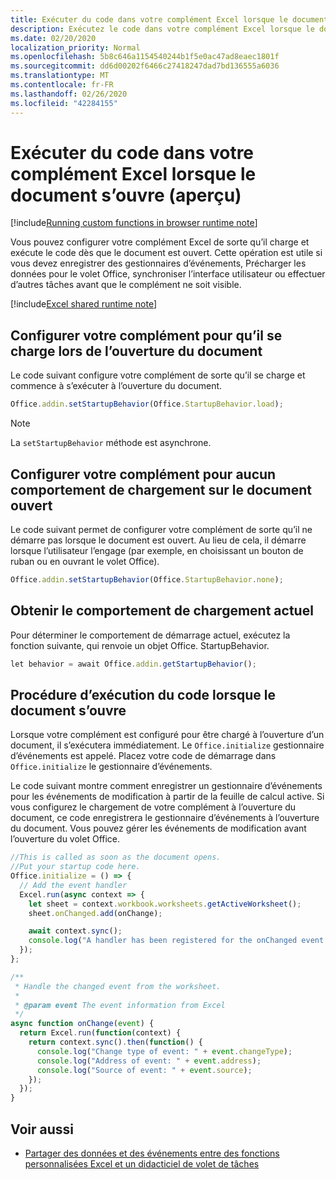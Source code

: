 ```yaml
---
title: Exécuter du code dans votre complément Excel lorsque le document s’ouvre (aperçu)
description: Exécutez le code dans votre complément Excel lorsque le document s’ouvre.
ms.date: 02/20/2020
localization_priority: Normal
ms.openlocfilehash: 5b8c646a1154540244b1f5e0ac47ad8eaec1801f
ms.sourcegitcommit: dd6d00202f6466c27418247dad7bd136555a6036
ms.translationtype: MT
ms.contentlocale: fr-FR
ms.lasthandoff: 02/26/2020
ms.locfileid: "42284155"
---
```

# <a name="run-code-in-your-excel-add-in-when-the-document-opens-preview"></a>Exécuter du code dans votre complément Excel lorsque le document s’ouvre (aperçu)

[!include[Running custom functions in browser runtime note](../includes/excel-shared-runtime-preview-note.md)]

Vous pouvez configurer votre complément Excel de sorte qu’il charge et exécute le code dès que le document est ouvert. Cette opération est utile si vous devez enregistrer des gestionnaires d’événements, Précharger les données pour le volet Office, synchroniser l’interface utilisateur ou effectuer d’autres tâches avant que le complément ne soit visible.

[!include[Excel shared runtime note](../includes/note-requires-shared-runtime.md)]

## <a name="configure-your-add-in-to-load-when-the-document-opens"></a>Configurer votre complément pour qu’il se charge lors de l’ouverture du document

Le code suivant configure votre complément de sorte qu’il se charge et commence à s’exécuter à l’ouverture du document.

```JavaScript
Office.addin.setStartupBehavior(Office.StartupBehavior.load);
```

> [!NOTE]
> La `setStartupBehavior` méthode est asynchrone.

## <a name="configure-your-add-in-for-no-load-behavior-on-document-open"></a>Configurer votre complément pour aucun comportement de chargement sur le document ouvert

Le code suivant permet de configurer votre complément de sorte qu’il ne démarre pas lorsque le document est ouvert. Au lieu de cela, il démarre lorsque l’utilisateur l’engage (par exemple, en choisissant un bouton de ruban ou en ouvrant le volet Office).

```JavaScript
Office.addin.setStartupBehavior(Office.StartupBehavior.none);
```

## <a name="get-the-current-load-behavior"></a>Obtenir le comportement de chargement actuel

Pour déterminer le comportement de démarrage actuel, exécutez la fonction suivante, qui renvoie un objet Office. StartupBehavior.

```JavaScript
let behavior = await Office.addin.getStartupBehavior();
```

## <a name="how-to-run-code-when-the-document-opens"></a>Procédure d’exécution du code lorsque le document s’ouvre

Lorsque votre complément est configuré pour être chargé à l’ouverture d’un document, il s’exécutera immédiatement. Le `Office.initialize` gestionnaire d’événements est appelé. Placez votre code de démarrage dans `Office.initialize` le gestionnaire d’événements.

Le code suivant montre comment enregistrer un gestionnaire d’événements pour les événements de modification à partir de la feuille de calcul active. Si vous configurez le chargement de votre complément à l’ouverture du document, ce code enregistrera le gestionnaire d’événements à l’ouverture du document. Vous pouvez gérer les événements de modification avant l’ouverture du volet Office.


```JavaScript
//This is called as soon as the document opens.
//Put your startup code here.
Office.initialize = () => {
  // Add the event handler
  Excel.run(async context => {
    let sheet = context.workbook.worksheets.getActiveWorksheet();
    sheet.onChanged.add(onChange);

    await context.sync();
    console.log("A handler has been registered for the onChanged event.");
  });
};

/**
 * Handle the changed event from the worksheet.
 *
 * @param event The event information from Excel
 */
async function onChange(event) {
  return Excel.run(function(context) {
    return context.sync().then(function() {
      console.log("Change type of event: " + event.changeType);
      console.log("Address of event: " + event.address);
      console.log("Source of event: " + event.source);
    });
  });
}

```

## <a name="see-also"></a>Voir aussi

- [Partager des données et des événements entre des fonctions personnalisées Excel et un didacticiel de volet de tâches](../tutorials/share-data-and-events-between-custom-functions-and-the-task-pane-tutorial.md)